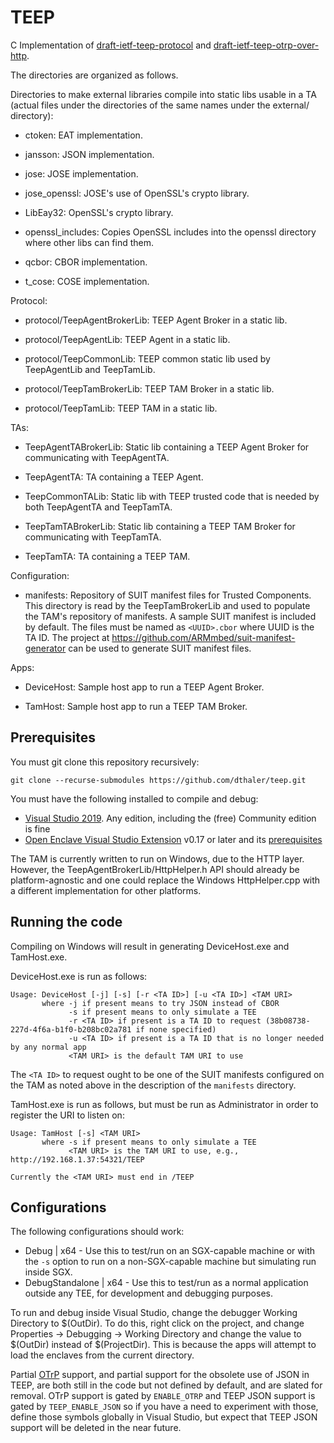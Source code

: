 # TEEP

C Implementation of [draft-ietf-teep-protocol](https://tools.ietf.org/html/draft-ietf-teep-protocol/) and
[draft-ietf-teep-otrp-over-http](https://tools.ietf.org/html/draft-ietf-teep-otrp-over-http).

The directories are organized as follows.

Directories to make external libraries compile into static libs usable in a TA (actual files under
the directories of the same names under the external/ directory):

* ctoken: EAT implementation.

* jansson: JSON implementation.

* jose: JOSE implementation.

* jose\_openssl: JOSE's use of OpenSSL's crypto library.

* LibEay32: OpenSSL's crypto library.

* openssl_includes: Copies OpenSSL includes into the openssl directory where other libs can find them.

* qcbor: CBOR implementation.

* t\_cose: COSE implementation.

Protocol:

* protocol/TeepAgentBrokerLib: TEEP Agent Broker in a static lib.

* protocol/TeepAgentLib: TEEP Agent in a static lib.

* protocol/TeepCommonLib: TEEP common static lib used by TeepAgentLib and TeepTamLib.

* protocol/TeepTamBrokerLib: TEEP TAM Broker in a static lib.

* protocol/TeepTamLib: TEEP TAM in a static lib.

TAs:

* TeepAgentTABrokerLib: Static lib containing a TEEP Agent Broker for communicating with TeepAgentTA.

* TeepAgentTA: TA containing a TEEP Agent.

* TeepCommonTALib: Static lib with TEEP trusted code that is needed by both TeepAgentTA and TeepTamTA.

* TeepTamTABrokerLib: Static lib containing a TEEP TAM Broker for communicating with TeepTamTA.

* TeepTamTA: TA containing a TEEP TAM.

Configuration:

* manifests: Repository of SUIT manifest files for Trusted Components. This
  directory is read by the TeepTamBrokerLib and used to populate the TAM's
  repository of manifests.  A sample SUIT manifest is included by default.
  The files must be named as `<UUID>.cbor` where UUID is the TA ID.
  The project at https://github.com/ARMmbed/suit-manifest-generator
  can be used to generate SUIT manifest files.

Apps:

* DeviceHost: Sample host app to run a TEEP Agent Broker.

* TamHost: Sample host app to run a TEEP TAM Broker.

## Prerequisites

You must git clone this repository recursively:

```
git clone --recurse-submodules https://github.com/dthaler/teep.git
```

You must have the following installed to compile and debug:
* [Visual Studio 2019](https://visualstudio.microsoft.com/). Any edition, including the (free) Community edition is fine
* [Open Enclave Visual Studio Extension](https://marketplace.visualstudio.com/items?itemName=MS-TCPS.OpenEnclaveSDK-VSIX) v0.17 or later
and its [prerequisites](https://github.com/dthaler/openenclave/blob/master/docs/GettingStartedDocs/VisualStudioWindows.md)

The TAM is currently written to run on Windows, due to the HTTP layer.
However, the TeepAgentBrokerLib/HttpHelper.h API should already be
platform-agnostic and one could replace the Windows HttpHelper.cpp with 
a different implementation for other platforms.

## Running the code

Compiling on Windows will result in generating DeviceHost.exe and TamHost.exe.

DeviceHost.exe is run as follows:

```
Usage: DeviceHost [-j] [-s] [-r <TA ID>] [-u <TA ID>] <TAM URI>
       where -j if present means to try JSON instead of CBOR
             -s if present means to only simulate a TEE
             -r <TA ID> if present is a TA ID to request (38b08738-227d-4f6a-b1f0-b208bc02a781 if none specified)
             -u <TA ID> if present is a TA ID that is no longer needed by any normal app
             <TAM URI> is the default TAM URI to use
```

The `<TA ID>` to request ought to be one of the SUIT manifests configured
on the TAM as noted above in the description of the `manifests` directory.

TamHost.exe is run as follows, but must be run as Administrator in order to
register the URI to listen on:

```
Usage: TamHost [-s] <TAM URI>
       where -s if present means to only simulate a TEE
             <TAM URI> is the TAM URI to use, e.g., http://192.168.1.37:54321/TEEP

Currently the <TAM URI> must end in /TEEP
```

## Configurations

The following configurations should work:

* Debug | x64 - Use this to test/run on an SGX-capable machine
                or with the `-s` option to run on a non-SGX-capable machine
                but simulating run inside SGX.
* DebugStandalone | x64 - Use this to test/run as a normal application
                outside any TEE, for development and debugging purposes.

To run and debug inside Visual Studio, change the debugger Working Directory
to $(OutDir).  To do this, right click on the project,
and change Properties -> Debugging -> Working Directory and change the
value to $(OutDir) instead of $(ProjectDir).  This is because the apps
will attempt to load the enclaves from the current directory.

Partial [OTrP](https://globalplatform.org/specs-library/tee-management-framework-open-trust-protocol/) support, and partial support for the obsolete use of JSON
in TEEP, are both still in the code but not defined by default, and are slated for removal.
OTrP support is gated by `ENABLE_OTRP` and TEEP JSON support is gated by
`TEEP_ENABLE_JSON` so if you have a need to experiment with those, define
those symbols globally in Visual Studio, but expect that TEEP JSON support
will be deleted in the near future.
